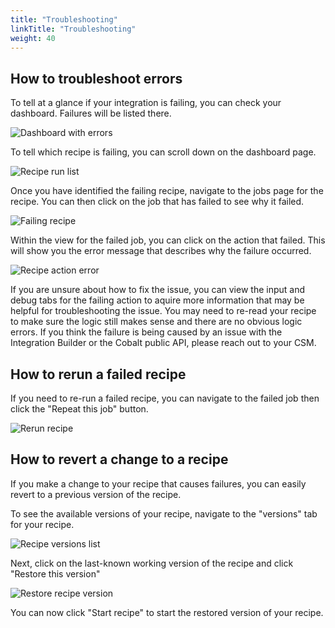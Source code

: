 ```yaml
---
title: "Troubleshooting"
linkTitle: "Troubleshooting"
weight: 40
---
```


## How to troubleshoot errors

To tell at a glance if your integration is failing, you can check your dashboard. Failures will be listed there.

![Dashboard with errors](/integrations/integration_builder/troubleshooting/how_to_troubleshoot/dashboard_with_error.png "Dashboard with error")

To tell which recipe is failing, you can scroll down on the dashboard page.

![Recipe run list](/integrations/integration_builder/troubleshooting/how_to_troubleshoot/recipe_run_list.png "Recipe run list")

Once you have identified the failing recipe, navigate to the jobs page for the recipe. You can then click on the job that has failed to see why it failed.

![Failing recipe](/integrations/integration_builder/troubleshooting/how_to_troubleshoot/failing_recipe.png "Failing recipe")

Within the view for the failed job, you can click on the action that failed. This will show you the error message that describes why the failure occurred.

![Recipe action error](/integrations/integration_builder/troubleshooting/how_to_troubleshoot/action_error.png "Recipe action error")

If you are unsure about how to fix the issue, you can view the input and debug tabs for the failing action to aquire more information that may be helpful for troubleshooting the issue.
You may need to re-read your recipe to make sure the logic still makes sense and there are no obvious logic errors.
If you think the failure is being caused by an issue with the Integration Builder or the Cobalt public API, please reach out to your CSM.

## How to rerun a failed recipe

If you need to re-run a failed recipe, you can navigate to the failed job then click the "Repeat this job" button.

![Rerun recipe](/integrations/integration_builder/troubleshooting/rerun_recipe.png "Rerun recipe")

## How to revert a change to a recipe

If you make a change to your recipe that causes failures, you can easily revert to a previous version of the recipe.

To see the available versions of your recipe, navigate to the "versions" tab for your recipe.

![Recipe versions list](/integrations/integration_builder/troubleshooting/revert_recipe_change/recipe_versions.png "Recipe versions list")

Next, click on the last-known working version of the recipe and click "Restore this version"

![Restore recipe version](/integrations/integration_builder/troubleshooting/revert_recipe_change/restore_recipe_version.png "Restore recipe version")

You can now click "Start recipe" to start the restored version of your recipe.
